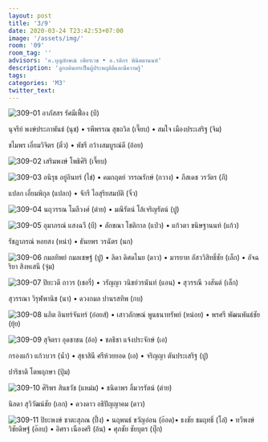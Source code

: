 ```yaml
---
layout: post
title: '3/9'
date: 2020-03-24 T23:42:53+07:00
image: '/assets/img/'
room: '09'
room_tag: ''
advisors: 'อ.บุญลักษณ์ เพียรเวช • อ.รติกร พินิตตานนท์'
description: 'ลูกบดินทรเป็นผู้ประพฤติดีและมีความรู้'
tags:
categories: 'M3'
twitter_text:
---
```

![309-01](https://res.cloudinary.com/dbruw74ms/image/upload/r_8,c_fit,w_760/v1585067377/309-01_qurghy.png)
อาภัสสร รัศมีเฟื่อง (บี)

นุจรีย์ พงษ์ประภาพันธ์ (นุช) • รพีพรรณ สุขถวิล (เจี๊ยบ) • สมใจ เมืองประเสริฐ (จิม)

ชไมพร เอี่ยมวิจิตร (ติ๋ว) • พัชรี กว้างสมบูรณ์ดี (อ้อย)

![309-02](https://res.cloudinary.com/dbruw74ms/image/upload/r_8,c_fit,w_760/v1585067377/309-02_kormw5.png)
เสริมพงษ์ โพธิศิริ (เจี๊ยบ)

![309-03](https://res.cloudinary.com/dbruw74ms/image/upload/r_8,c_fit,w_760/v1585067378/309-03_vxn4wh.png)
อนิรุธ อยู่อินทร์ (ไข่) • คมกฤตย์ วรรณรักษ์ (กวาง) • ภีสเดช วรวัตร (ภี)

แปลก เอี่ยมพิกุล (แปลก) • จักรี ไอสุริยสมบัติ (จิ๋ว)

![309-04](https://res.cloudinary.com/dbruw74ms/image/upload/r_8,c_fit,w_760/v1585067378/309-04_ll11cu.png)
นฤวรรณ โมลีวงศ์ (ต่าย) • มณีรัตน์ โล้เจริญรัตน์ (ปู)

![309-05](https://res.cloudinary.com/dbruw74ms/image/upload/r_8,c_fit,w_760/v1585067377/309-05_tohrio.png)
อุมาภรณ์ แสงฉวี (บี) • ลักขณา โชติกาล (แป๋ว) • แก้วตา ขนิษฐานนท์ (แก้ว)

รัชฎาภรณ์ หอยสง (หน่า) • ธันยพร วรฉัตร (นก)

![309-06](https://res.cloudinary.com/dbruw74ms/image/upload/r_8,c_fit,w_760/v1585067377/309-06_tw6shf.png)
กมลทิพย์ กมลเชษฐ์ (ปู) • ลิดา ดิศดไนย (ดาว) • มารยาท อัสววิสิทธิ์ชัย (เล็ก) • อัจฉริยา สิงหเสนี (จุ๋ม)

![309-07](https://res.cloudinary.com/dbruw74ms/image/upload/r_8,c_fit,w_760/v1585067378/309-07_wgjc0g.png)
ปิยะวดี ถาวร (เชอรี่) • วรัญญา วนิชย์วรนันท์ (แอน) • สุวรรณี วงสันต์ (เล็ก)

สุวรรณา วิรุฬพานิช (นา) • ดวงกมล ปานรสทิพ (กบ)

![309-08](https://res.cloudinary.com/dbruw74ms/image/upload/r_8,c_fit,w_760/v1585067379/309-08_fnhkrh.png)
นภิต อินทร์จันทร์ (อ๋อยส์) • เสาวลักษณ์ พูนธนาทรัพย์ (หน่อย) • พรศรี พัฒนพันธ์ชัย (ยุ้ย)

![309-09](https://res.cloudinary.com/dbruw74ms/image/upload/r_8,c_fit,w_760/v1585067381/309-09_dfjpwt.png)
สุจิตรา อุดชาชน (อ้อ) • ชลธิชา แจ้งประจักษ์ (เอ)

กรองแก้ว แก้วบวร (น้ำ) • สุธาสินี ศรีห้วยยอด (เอ) • จริญญา ตันประเสริฐ (ปู)

ปาริชาติ โตพฤกษา (ปุ้ม)

![309-10](https://res.cloudinary.com/dbruw74ms/image/upload/r_8,c_fit,w_760/v1585067380/309-10_qn6xoa.png)
ศิริพร สินธวัช (แหม่ม) • ชนิดาพร ลิ้มวรรัตน์ (ต่าย)

นิลดา สุวิวัฒน์ชัย (เอก) • ดวงดาว อธิปัญญาคม (ดาว)

![309-11](https://res.cloudinary.com/dbruw74ms/image/upload/r_8,c_fit,w_760/v1585067381/309-11_ofj8mv.png)
ปิยะพงษ์ ชาตะสุภณ (ปึ้ง) • นฤพนธ์ ขวัญอ่อน (อ๊อด)• ธงชัย ชมฤทธิ์ (โล่) • ทวีพงษ์ วิชัยดิษฐ์ (อ๊อบ) • อิศรา เนืองศรี (อ้น) • ศุภชัย ชัยบุตร (ปุ๊ก)
